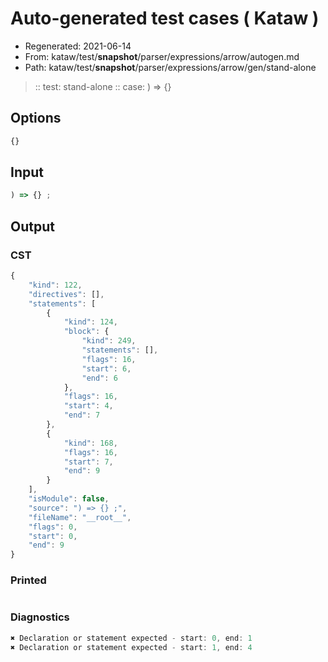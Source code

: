 # Auto-generated test cases ( Kataw )
- Regenerated: 2021-06-14
- From: kataw/test/__snapshot__/parser/expressions/arrow/autogen.md
- Path: kataw/test/__snapshot__/parser/expressions/arrow/gen/stand-alone
> :: test: stand-alone
> :: case: ) => {}
## Options

`````js
{}
`````
## Input

`````js
) => {} ;
`````
## Output

### CST

```javascript
{
    "kind": 122,
    "directives": [],
    "statements": [
        {
            "kind": 124,
            "block": {
                "kind": 249,
                "statements": [],
                "flags": 16,
                "start": 6,
                "end": 6
            },
            "flags": 16,
            "start": 4,
            "end": 7
        },
        {
            "kind": 168,
            "flags": 16,
            "start": 7,
            "end": 9
        }
    ],
    "isModule": false,
    "source": ") => {} ;",
    "fileName": "__root__",
    "flags": 0,
    "start": 0,
    "end": 9
}
```

### Printed

```javascript

```

### Diagnostics

```javascript
✖ Declaration or statement expected - start: 0, end: 1
✖ Declaration or statement expected - start: 1, end: 4

```

